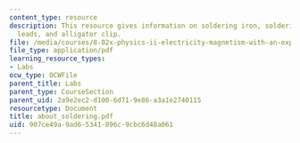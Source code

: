 ```yaml
---
content_type: resource
description: This resource gives information on soldering iron, soldering wires, clip
  leads, and alligator clip.
file: /media/courses/8-02x-physics-ii-electricity-magnetism-with-an-experimental-focus-spring-2005/907ce49a9ad65341896c9cbc6d48a061_about_soldering.pdf
file_type: application/pdf
learning_resource_types:
- Labs
ocw_type: OCWFile
parent_title: Labs
parent_type: CourseSection
parent_uid: 2a9e2ec2-d100-6d71-9e86-a3a1e2740115
resourcetype: Document
title: about_soldering.pdf
uid: 907ce49a-9ad6-5341-896c-9cbc6d48a061
---
```

